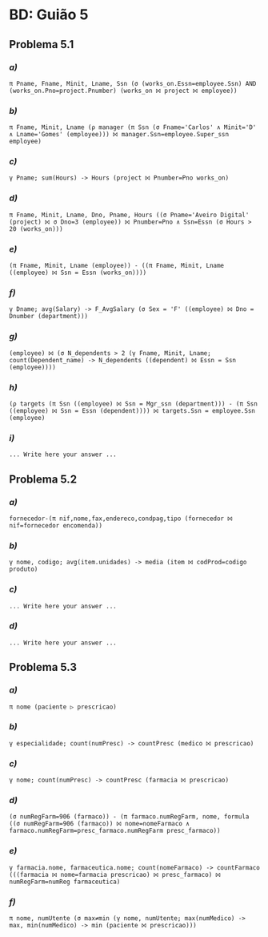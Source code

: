 # BD: Guião 5


## ​Problema 5.1
 
### *a)*

```
π Pname, Fname, Minit, Lname, Ssn (σ (works_on.Essn=employee.Ssn) AND (works_on.Pno=project.Pnumber) (works_on ⨝ project ⨝ employee))
```


### *b)* 

```
π Fname, Minit, Lname (ρ manager (π Ssn (σ Fname='Carlos' ∧ Minit='D' ∧ Lname='Gomes' (employee))) ⨝ manager.Ssn=employee.Super_ssn employee)
```


### *c)* 

```
γ Pname; sum(Hours) -> Hours (project ⨝ Pnumber=Pno works_on)
```


### *d)* 

```
π Fname, Minit, Lname, Dno, Pname, Hours ((σ Pname='Aveiro Digital' (project) ⨝ σ Dno=3 (employee)) ⨝ Pnumber=Pno ∧ Ssn=Essn (σ Hours > 20 (works_on)))
```


### *e)* 

```
(π Fname, Minit, Lname (employee)) - ((π Fname, Minit, Lname ((employee) ⨝ Ssn = Essn (works_on))))
```


### *f)* 

```
γ Dname; avg(Salary) -> F_AvgSalary (σ Sex = 'F' ((employee) ⨝ Dno = Dnumber (department)))
```


### *g)* 

```
(employee) ⨝ (σ N_dependents > 2 (γ Fname, Minit, Lname; count(Dependent_name) -> N_dependents ((dependent) ⨝ Essn = Ssn (employee))))
```


### *h)* 

```
(ρ targets (π Ssn ((employee) ⨝ Ssn = Mgr_ssn (department))) - (π Ssn ((employee) ⨝ Ssn = Essn (dependent)))) ⨝ targets.Ssn = employee.Ssn (employee)
```


### *i)* 

```
... Write here your answer ...
```


## ​Problema 5.2

### *a)*

```
fornecedor-(π nif,nome,fax,endereco,condpag,tipo (fornecedor ⨝ nif=fornecedor encomenda))
```

### *b)* 

```
γ nome, codigo; avg(item.unidades) -> media (item ⨝ codProd=codigo produto)
```


### *c)* 

```
... Write here your answer ...
```


### *d)* 

```
... Write here your answer ...
```


## ​Problema 5.3

### *a)*

```
π nome (paciente ▷ prescricao)
```

### *b)* 

```
γ especialidade; count(numPresc) -> countPresc (medico ⨝ prescricao)
```


### *c)* 

```
γ nome; count(numPresc) -> countPresc (farmacia ⨝ prescricao)
```


### *d)* 

```
(σ numRegFarm=906 (farmaco)) - (π farmaco.numRegFarm, nome, formula ((σ numRegFarm=906 (farmaco)) ⨝ nome=nomeFarmaco ∧ farmaco.numRegFarm=presc_farmaco.numRegFarm presc_farmaco))
```

### *e)* 

```
γ farmacia.nome, farmaceutica.nome; count(nomeFarmaco) -> countFarmaco (((farmacia ⨝ nome=farmacia prescricao) ⨝ presc_farmaco) ⨝ numRegFarm=numReg farmaceutica)
```

### *f)* 

```
π nome, numUtente (σ max≠min (γ nome, numUtente; max(numMedico) -> max, min(numMedico) -> min (paciente ⨝ prescricao)))
```
